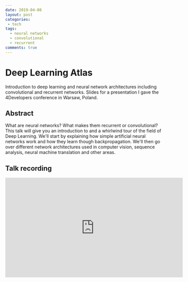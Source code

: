 ```yaml
---
date: 2019-04-08
layout: post
categories:
 - tech
tags:
  - neural networks
  - convolutional
  - recurrent
comments: true
---
```


# Deep Learning Atlas 

Introduction to deep learning and neural network architectures including convolutional and recurrent networks. 
Slides for a presentation I gave the 4Developers conference in Warsaw, Poland.

<script defer class="speakerdeck-embed" data-id="1941873465504d09912278b21cefba15" data-ratio="1.7777777777777777" src="//speakerdeck.com/assets/embed.js"></script>

<!-- more -->

## Abstract

What are neural networks? What makes them recurrent or convolutional? This talk will give you an introduction to and a whirlwind tour of the field of Deep Learning. We'll start by explaining how simple artificial neural networks work and how they learn though backpropagation. We'll then go over different network architectures used in computer vision, sequence analysis, neural machine translation and other areas.

## Talk recording

<iframe width="560" height="315" src="https://www.youtube.com/embed/VZiMdHH2rOo?si=AmpUbLBG631VVPvc" title="YouTube video player" frameborder="0" allow="accelerometer; autoplay; clipboard-write; encrypted-media; gyroscope; picture-in-picture; web-share" referrerpolicy="strict-origin-when-cross-origin" allowfullscreen></iframe>
